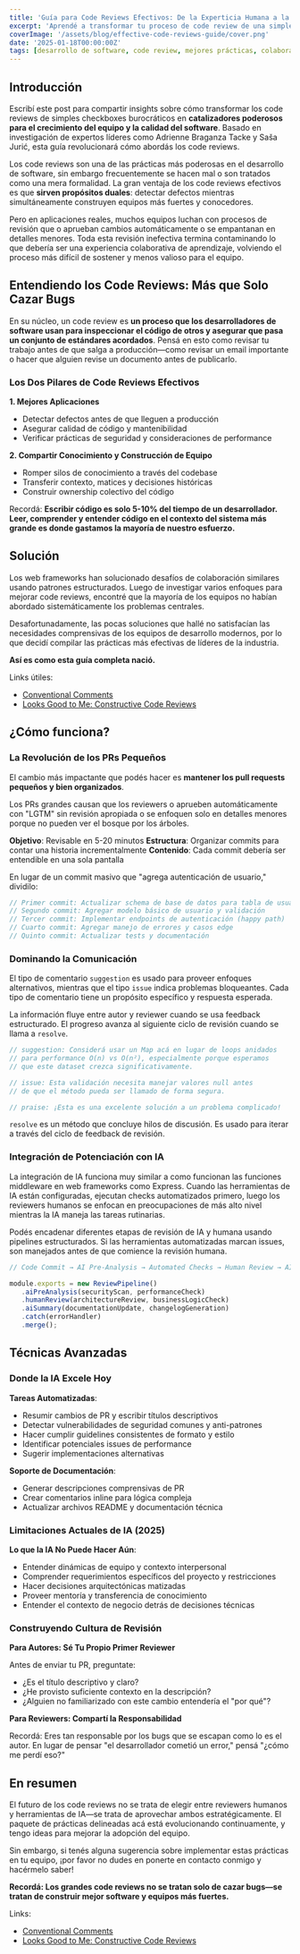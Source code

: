 ```yaml
---
title: 'Guía para Code Reviews Efectivos: De la Experticia Humana a la Potenciación con IA'
excerpt: 'Aprendé a transformar tu proceso de code review de una simple formalidad a una herramienta poderosa para construir mejor software y equipos más fuertes, aprovechando tanto la experticia humana como la asistencia de IA.'
coverImage: '/assets/blog/effective-code-reviews-guide/cover.png'
date: '2025-01-18T00:00:00Z'
tags: [desarrollo de software, code review, mejores prácticas, colaboración en equipo, herramientas ia]
---
```


## Introducción

Escribí este post para compartir insights sobre cómo transformar los code reviews de simples checkboxes burocráticos en **catalizadores poderosos para el crecimiento del equipo y la calidad del software**. Basado en investigación de expertos líderes como Adrienne Braganza Tacke y Saša Jurić, esta guía revolucionará cómo abordás los code reviews.

Los code reviews son una de las prácticas más poderosas en el desarrollo de software, sin embargo frecuentemente se hacen mal o son tratados como una mera formalidad. La gran ventaja de los code reviews efectivos es que **sirven propósitos duales**: detectar defectos mientras simultáneamente construyen equipos más fuertes y conocedores.

Pero en aplicaciones reales, muchos equipos luchan con procesos de revisión que o aprueban cambios automáticamente o se empantanan en detalles menores. Toda esta revisión inefectiva termina contaminando lo que debería ser una experiencia colaborativa de aprendizaje, volviendo el proceso más difícil de sostener y menos valioso para el equipo.

## Entendiendo los Code Reviews: Más que Solo Cazar Bugs

En su núcleo, un code review es **un proceso que los desarrolladores de software usan para inspeccionar el código de otros y asegurar que pasa un conjunto de estándares acordados**. Pensá en esto como revisar tu trabajo antes de que salga a producción—como revisar un email importante o hacer que alguien revise un documento antes de publicarlo.

### Los Dos Pilares de Code Reviews Efectivos

**1. Mejores Aplicaciones**
- Detectar defectos antes de que lleguen a producción
- Asegurar calidad de código y mantenibilidad
- Verificar prácticas de seguridad y consideraciones de performance

**2. Compartir Conocimiento y Construcción de Equipo**
- Romper silos de conocimiento a través del codebase
- Transferir contexto, matices y decisiones históricas
- Construir ownership colectivo del código

Recordá: **Escribir código es solo 5-10% del tiempo de un desarrollador. Leer, comprender y entender código en el contexto del sistema más grande es donde gastamos la mayoría de nuestro esfuerzo.**

## Solución

Los web frameworks han solucionado desafíos de colaboración similares usando patrones estructurados. Luego de investigar varios enfoques para mejorar code reviews, encontré que la mayoría de los equipos no habían abordado sistemáticamente los problemas centrales.

Desafortunadamente, las pocas soluciones que hallé no satisfacían las necesidades comprensivas de los equipos de desarrollo modernos, por lo que decidí compilar las prácticas más efectivas de líderes de la industria.

**Así es como esta guía completa nació.**

Links útiles:
- [Conventional Comments](https://conventionalcomments.org/)
- [Looks Good to Me: Constructive Code Reviews](https://www.manning.com/books/looks-good-to-me)

## ¿Cómo funciona?

### La Revolución de los PRs Pequeños

El cambio más impactante que podés hacer es **mantener los pull requests pequeños y bien organizados**.

Los PRs grandes causan que los reviewers o aprueben automáticamente con "LGTM" sin revisión apropiada o se enfoquen solo en detalles menores porque no pueden ver el bosque por los árboles.

**Objetivo**: Revisable en 5-20 minutos
**Estructura**: Organizar commits para contar una historia incrementalmente
**Contenido**: Cada commit debería ser entendible en una sola pantalla

En lugar de un commit masivo que "agrega autenticación de usuario," dividilo:

```js
// Primer commit: Actualizar schema de base de datos para tabla de usuarios
// Segundo commit: Agregar modelo básico de usuario y validación
// Tercer commit: Implementar endpoints de autenticación (happy path)
// Cuarto commit: Agregar manejo de errores y casos edge
// Quinto commit: Actualizar tests y documentación
```

### Dominando la Comunicación

El tipo de comentario `suggestion` es usado para proveer enfoques alternativos, mientras que el tipo `issue` indica problemas bloqueantes. Cada tipo de comentario tiene un propósito específico y respuesta esperada.

La información fluye entre autor y reviewer cuando se usa feedback estructurado. El progreso avanza al siguiente ciclo de revisión cuando se llama a `resolve`.

```js
// suggestion: Considerá usar un Map acá en lugar de loops anidados
// para performance O(n) vs O(n²), especialmente porque esperamos
// que este dataset crezca significativamente.

// issue: Esta validación necesita manejar valores null antes
// de que el método pueda ser llamado de forma segura.

// praise: ¡Esta es una excelente solución a un problema complicado!
```

`resolve` es un método que concluye hilos de discusión. Es usado para iterar a través del ciclo de feedback de revisión.

### Integración de Potenciación con IA

La integración de IA funciona muy similar a como funcionan las funciones middleware en web frameworks como Express. Cuando las herramientas de IA están configuradas, ejecutan checks automatizados primero, luego los reviewers humanos se enfocan en preocupaciones de más alto nivel mientras la IA maneja las tareas rutinarias.

Podés encadenar diferentes etapas de revisión de IA y humana usando pipelines estructurados. Si las herramientas automatizadas marcan issues, son manejados antes de que comience la revisión humana.

```js
// Code Commit → AI Pre-Analysis → Automated Checks → Human Review → AI Summary → Merge

module.exports = new ReviewPipeline()
   .aiPreAnalysis(securityScan, performanceCheck)
   .humanReview(architectureReview, businessLogicCheck)
   .aiSummary(documentationUpdate, changelogGeneration)
   .catch(errorHandler)
   .merge();
```

## Técnicas Avanzadas

### Donde la IA Excele Hoy

**Tareas Automatizadas**:
- Resumir cambios de PR y escribir títulos descriptivos
- Detectar vulnerabilidades de seguridad comunes y anti-patrones
- Hacer cumplir guidelines consistentes de formato y estilo
- Identificar potenciales issues de performance
- Sugerir implementaciones alternativas

**Soporte de Documentación**:
- Generar descripciones comprensivas de PR
- Crear comentarios inline para lógica compleja
- Actualizar archivos README y documentación técnica

### Limitaciones Actuales de IA (2025)

**Lo que la IA No Puede Hacer Aún**:
- Entender dinámicas de equipo y contexto interpersonal
- Comprender requerimientos específicos del proyecto y restricciones
- Hacer decisiones arquitectónicas matizadas
- Proveer mentoría y transferencia de conocimiento
- Entender el contexto de negocio detrás de decisiones técnicas

### Construyendo Cultura de Revisión

**Para Autores: Sé Tu Propio Primer Reviewer**

Antes de enviar tu PR, preguntate:
- ¿Es el título descriptivo y claro?
- ¿He provisto suficiente contexto en la descripción?
- ¿Alguien no familiarizado con este cambio entendería el "por qué"?

**Para Reviewers: Compartí la Responsabilidad**

Recordá: Eres tan responsable por los bugs que se escapan como lo es el autor. En lugar de pensar "el desarrollador cometió un error," pensá "¿cómo me perdí eso?"

## En resumen

El futuro de los code reviews no se trata de elegir entre reviewers humanos y herramientas de IA—se trata de aprovechar ambos estratégicamente. El paquete de prácticas delineadas acá está evolucionando continuamente, y tengo ideas para mejorar la adopción del equipo.

Sin embargo, si tenés alguna sugerencia sobre implementar estas prácticas en tu equipo, ¡por favor no dudes en ponerte en contacto conmigo y hacérmelo saber!

**Recordá: Los grandes code reviews no se tratan solo de cazar bugs—se tratan de construir mejor software y equipos más fuertes.**

Links:
- [Conventional Comments](https://conventionalcomments.org/)
- [Looks Good to Me: Constructive Code Reviews](https://www.manning.com/books/looks-good-to-me)
